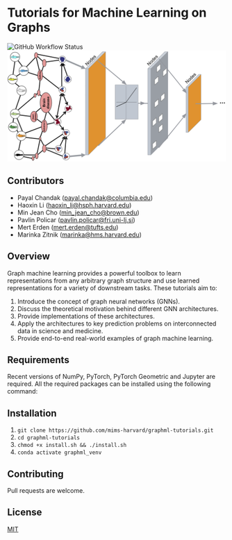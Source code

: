 # Tutorials for Machine Learning on Graphs
![GitHub Workflow Status](https://img.shields.io/github/workflow/status/mims-harvard/graphml-tutorials/Run%20Dependency%20Test?logo=Python&logoColor=%23EE4C2C&style=flat-square)
![graph-ML](./graphML.png)

## Contributors

- Payal Chandak (payal.chandak@columbia.edu)
- Haoxin Li (haoxin_li@hsph.harvard.edu)
- Min Jean Cho (min_jean_cho@brown.edu)
- Pavlin Policar (pavlin.policar@fri.uni-lj.si)
- Mert Erden (mert.erden@tufts.edu)
- Marinka Zitnik (marinka@hms.harvard.edu)

## Overview

Graph machine learning provides a powerful toolbox to learn representations from any arbitrary graph structure and use learned representations for a variety of downstream tasks. These tutorials aim to:

1. Introduce the concept of graph neural networks (GNNs).
2. Discuss the theoretical motivation behind different GNN architectures.
3. Provide implementations of these architectures.
4. Apply the architectures to key prediction problems on interconnected data in science and medicine.
5. Provide end-to-end real-world examples of graph machine learning.

## Requirements

Recent versions of NumPy, PyTorch, PyTorch Geometric and Jupyter are required. All the required packages can be installed using the following command:

## Installation

1. `git clone https://github.com/mims-harvard/graphml-tutorials.git`
2. `cd graphml-tutorials`
3. `chmod +x install.sh && ./install.sh`
4. `conda activate graphml_venv`

## Contributing

Pull requests are welcome.

## License

[MIT](https://choosealicense.com/licenses/mit/)
